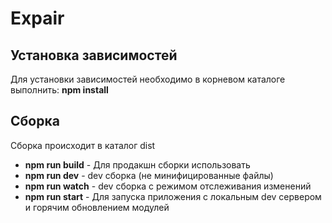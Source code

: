 # Expair

## Установка зависимостей
Для установки зависимостей необходимо в корневом каталоге выполнить: **npm install**

## Сборка
Сборка происходит в каталог dist
* **npm run build** - Для продакшн сборки использовать
* **npm run dev** - dev сборка (не минифицированные файлы)
* **npm run watch** - dev сборка с режимом отслеживания изменений
* **npm run start** - Для запуска приложения с локальным dev сервером и горячим обновлением модулей



